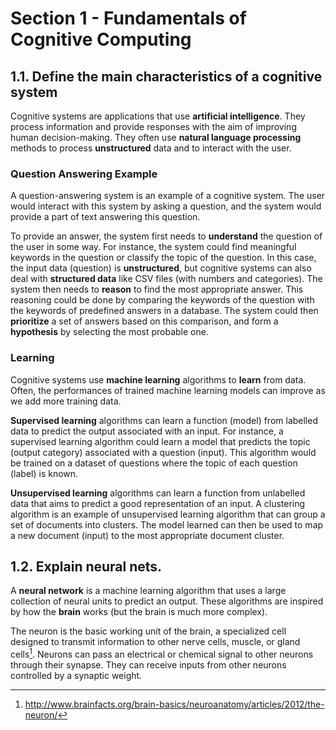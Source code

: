 # Section 1 - Fundamentals of Cognitive Computing

## 1.1. Define the main characteristics of a cognitive system

Cognitive systems are applications that use **artificial intelligence**. They process information and provide responses with the aim of improving human decision-making. They often use **natural language processing** methods to process **unstructured** data and to interact with the user. 

### Question Answering Example
A question-answering system is an example of a cognitive system. The user would interact with this system by asking a question, and the system would provide a part of text answering this question. 

To provide an answer, the system first needs to **understand** the question of the user in some way. For instance,  the system could find meaningful keywords in the question or classify the topic of the question. In this case, the input data (question) is **unstructured**, but cognitive systems can also deal with **structured data** like CSV files (with numbers and categories). The system then needs to **reason** to find the most appropriate answer. This reasoning could be done by comparing the keywords of the question with the keywords of predefined answers in a database. The system could then **prioritize** a set of answers based on this comparison, and form a **hypothesis** by selecting the most probable one.

### Learning
Cognitive systems use **machine learning** algorithms to **learn** from data. Often, the performances of trained machine learning models can improve as we add more training data.

**Supervised learning** algorithms can learn a function (model) from labelled data to predict the output associated with an input.  For instance, a supervised learning algorithm could learn a model that predicts the topic (output category) associated with a question (input). This algorithm would be trained on a dataset of questions where the topic of each question (label) is known. 

**Unsupervised learning** algorithms can learn a function from unlabelled data that aims to predict a good representation of an input. A clustering algorithm is an example of unsupervised learning algorithm that can group a set of documents into clusters. The model learned can then be used to map a new document (input) to the most appropriate document cluster.

## 1.2. Explain neural nets.
[//]: # (1.2.1. Neural Nets mimic how neurons in the brain communicate)
[//]: # (1.2.1.1. Explain the role of synapse and neuron)
[//]: # (1.2.1.2. Understand weights and bias)
[//]: # (1.2.1.3. List various approaches to neural nets)
[//]: # (1.2.1.4. Explain forward and backward propagation)
[//]: # (1.2.1.5. Explain gradient descent)
[//]: # (1.2.1.6. Explain the activation functions used in gradient descent: Sigmoid vs. hyperbolic tangent function)
A **neural network** is a machine learning algorithm that uses a large collection of neural units to predict an output. These algorithms are inspired by how the **brain** works (but the brain is much more complex).

The neuron is the basic working unit of the brain, a specialized cell designed to transmit information to other nerve cells, muscle, or gland cells[^1]. Neurons can pass an electrical or chemical signal to other neurons through their synapse. They can receive inputs from other neurons  controlled by a synaptic weight.

[^1]: http://www.brainfacts.org/brain-basics/neuroanatomy/articles/2012/the-neuron/